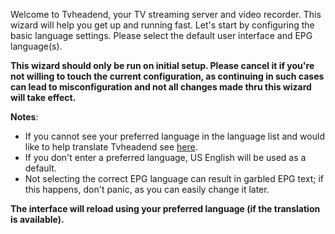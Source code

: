 Welcome to Tvheadend, your TV streaming server and video recorder. This 
wizard will help you get up and running fast. Let's start by configuring 
the basic language settings. Please select the default user interface 
and EPG language(s).

**This wizard should only be run on initial setup. Please cancel it if 
you're not willing to touch the current configuration, as continuing in 
such cases can lead to misconfiguration and not all changes made thru 
this wizard will take effect.**


**Notes**:
* If you cannot see your preferred language in the language list and would 
like to help translate Tvheadend see 
[here](https://tvheadend.org/projects/tvheadend/wiki/Internationalization). 
* If you don't enter a preferred language, US English will be used as a default. 
* Not selecting the correct EPG 
language can result in garbled EPG text; if this happens, don't panic, 
as you can easily change it later.

**The interface will reload using your preferred language (if the translation is available).**
